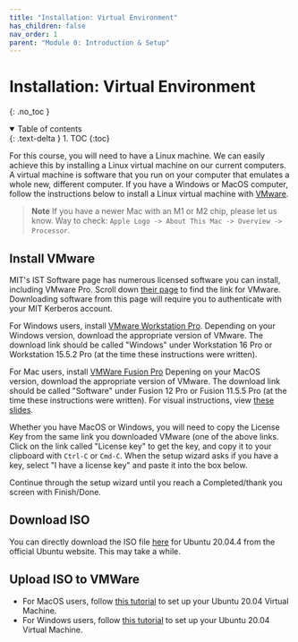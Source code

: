 ```yaml
---
title: "Installation: Virtual Environment"
has_children: false
nav_order: 1
parent: "Module 0: Introduction & Setup"
---
```


# Installation: Virtual Environment
{: .no_toc }

<details open markdown="block">
  <summary>
    Table of contents
  </summary>
  {: .text-delta }
1. TOC
{:toc}
</details>

For this course, you will need to have a Linux machine. We can easily achieve this by installing a Linux virtual machine on our current computers. A virtual machine is software that you run on your computer that emulates a whole new, different computer. If you have a Windows or MacOS computer, follow the instructions below to install a Linux virtual machine with [VMware](https://www.vmware.com/).

> **Note**
> If you have a newer Mac with an M1 or M2 chip, please let us know. Way to check: `Apple Logo -> About This Mac -> Overview -> Processor`.

## Install VMware

MIT's IST Software page has numerous licensed software you can install, including VMware Pro. Scroll down [their page](https://ist.mit.edu/software-hardware) to find the link for VMware. Downloading software from this page will require you to authenticate with your MIT Kerberos account.

For Windows users, install [VMware Workstation Pro](https://ist.mit.edu/vmware/workstation). Depending on your Windows version, download the appropriate version of VMware. The download link should be called "Windows" under Workstation 16 Pro or Workstation 15.5.2 Pro (at the time these instructions were written).

For Mac users, install [VMWare Fusion Pro](https://ist.mit.edu/vmware/fusion) Depening on your MacOS version, download the appropriate version of VMware. The download link should be called "Software" under Fusion 12 Pro or Fusion 11.5.5 Pro (at the time these instructions were written). For visual instructions, view [these slides](https://docs.google.com/presentation/d/16RN_Lyg_VxJCYoO-hg_zKRYaw6xSa_2Tzl7m5DK3I-s/edit?usp=sharing).

Whether you have MacOS or Windows, you will need to copy the License Key from the same link you downloaded VMware (one of the above links. Click on the link called "License key" to get the key, and copy it to your clipboard with `Ctrl-C` or `Cmd-C`. When the setup wizard asks if you have a key, select "I have a license key" and paste it into the box below.

Continue through the setup wizard until you reach a Completed/thank you screen with Finish/Done.

## Download ISO

You can directly download the ISO file [here](https://releases.ubuntu.com/20.04.4/ubuntu-20.04.4-desktop-amd64.iso) for Ubuntu 20.04.4 from the official Ubuntu website. This may take a while.

<!-- TODO: Option for BitTorrent? Is it safe enough / worthwhile to menton? -->

## Upload ISO to VMWare

- For MacOS users, follow [this tutorial](https://graspingtech.com/vmware-fusion-ubuntu-20.04/) to set up your Ubuntu 20.04 Virtual Machine.
- For Windows users, follow [this tutorial](https://youtu.be/Q0Na0f1NtpA) to set up your Ubuntu 20.04 Virtual Machine.

<!-- TODO: Any specific settings we should highlight? -->